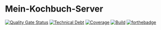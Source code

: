 # Mein-Kochbuch-Server
[![Quality Gate Status](https://sonarcloud.io/api/project_badges/measure?project=Mein-Kochbuch_Mein-Kochbuch-Server&metric=alert_status)](https://sonarcloud.io/summary/new_code?id=Mein-Kochbuch_Mein-Kochbuch-Server) [![Technical Debt](https://sonarcloud.io/api/project_badges/measure?project=Mein-Kochbuch_Mein-Kochbuch-Server&metric=sqale_index)](https://sonarcloud.io/summary/new_code?id=Mein-Kochbuch_Mein-Kochbuch-Server) [![Coverage](https://sonarcloud.io/api/project_badges/measure?project=Mein-Kochbuch_Mein-Kochbuch-Server&metric=coverage)](https://sonarcloud.io/summary/new_code?id=Mein-Kochbuch_Mein-Kochbuch-Server) [![Build](https://github.com/Mein-Kochbuch/Mein-Kochbuch-Server/actions/workflows/maven.yml/badge.svg)](https://github.com/Mein-Kochbuch/Mein-Kochbuch-Server/actions/workflows/maven.yml) [![forthebadge](https://forthebadge.com/images/badges/mom-made-pizza-rolls.svg)](https://forthebadge.com)
